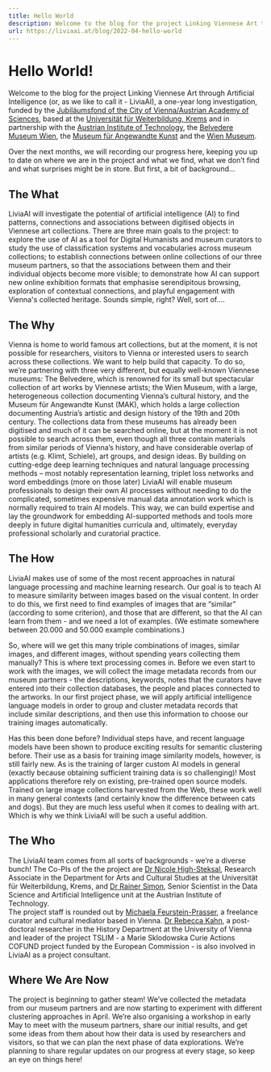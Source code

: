 ```yaml
---
title: Hello World
description: Welcome to the blog for the project Linking Viennese Art through Artificial Intelligence (or, as we like to call it - LiviaAI), a one-year long investigation, funded by the Jubiläumsfond of the City of Vienna/Austrian Academy of Sciences, based at the Universität für Weiterbildung, Krems and in partnership with the Austrian Institute of Technology, the Belvedere Museum Wien, the Museum für Angewandte Kunst and the Wien Museum.
url: https://liviaai.at/blog/2022-04-hello-world
---
```


# Hello World! 

Welcome to the blog for the project Linking Viennese Art through Artificial Intelligence (or, as we like to call it - LiviaAI), a one-year long investigation, funded by the [Jubiläumsfond of the City of Vienna/Austrian Academy of Sciences](https://www.oeaw.ac.at/foerderungen/jubilaeumsfonds), based at the [Universität für Weiterbildung, Krems](https://www.donau-uni.ac.at/de.html) and in partnership with the [Austrian Institute of Technology](https://www.ait.ac.at), the [Belvedere Museum Wien](https://www.belvedere.at), the [Museum für Angewandte Kunst](https://www.mak.at) and the [Wien Museum](https://www.wienmuseum.at). 

Over the next months, we will recording our progress here, keeping you up to date on where we are in the project and what we find, what we don’t find and what surprises might be in store. But first, a bit of background…

## The What
LiviaAI will investigate the potential of artificial intelligence (AI) to find patterns, connections and associations between digitised objects in Viennese art collections. There are three main goals to the project:
to explore the use of AI as a tool for Digital Humanists and museum curators to study the use of classification systems and vocabularies across museum collections; 
to establish connections between online collections of our three museum partners, so that the associations between them and their individual objects become more visible; to demonstrate how AI can support new online exhibition formats that emphasise serendipitous browsing, exploration of contextual connections, and playful engagement with Vienna's collected heritage.
Sounds simple, right? Well, sort of….

## The Why
Vienna is home to world famous art collections, but at the moment, it is not possible for researchers, visitors to Vienna or interested users to search across these collections. We want to help build that capacity. To do so, we’re partnering with three very different, but equally well-known Viennese museums:
The Belvedere, which is renowned for its small but spectacular collection of art works by Viennese artists; the Wien Museum, with a large, heterogeneous collection documenting Vienna’s cultural history, and the Museum für Angewandte Kunst (MAK), which holds a large collection documenting Austria’s artistic and design history of the 19th and 20th century. The collections data from these museums has already been digitised and much of it can be searched online, but at the moment it is not possible to search across them, even though all three contain materials from similar periods of Vienna’s history, and have considerable overlap of artists (e.g. Klimt, Schiele), art groups, and design ideas. By building on cutting-edge deep learning techniques and natural language processing methods – most notably representation learning, triplet loss networks and word embeddings (more on those later) LiviaAI will enable museum professionals to design their own AI processes without needing to do the complicated, sometimes expensive manual data annotation work which is normally required to train AI models. This way, we can build expertise and lay the groundwork for embedding AI-supported methods and tools more deeply in future digital humanities curricula and, ultimately, everyday professional scholarly and curatorial practice. 

## The How
LiviaAI makes use of some of the most recent approaches in natural language processing and machine learning research. Our goal is to teach AI to measure similarity between images based on the visual content. In order to do this, we first need to find examples of images that are “similar” (according to some criterion), and those that are different, so that the AI can learn from them - and we need a lot of examples. (We estimate somewhere between 20.000 and 50.000 example combinations.)

So, where will we get this many triple combinations of images, similar images, and different images, without spending years collecting them manually? This is where text processing comes in. Before we even start to work with the images, we will collect the image metadata records from our museum partners - the descriptions, keywords, notes that the curators have entered into their collection databases, the people and places connected to the artworks. In our first project phase, we will apply artificial intelligence language models in order to group and cluster metadata records that include similar descriptions, and then use this information to choose our training images automatically.

Has this been done before? Individual steps have, and recent language models have been shown to produce exciting results for semantic clustering before. Their use as a basis for training image similarity models, however, is still fairly new. As is the training of larger custom AI models in general (exactly because obtaining sufficient training data is so challenging)! Most applications therefore rely on existing, pre-trained open source models. Trained on large image collections harvested from the Web, these work well in many general contexts (and certainly know the difference between cats and dogs). But they are much less useful when it comes to dealing with art. Which is why we think LiviaAI will be such a useful addition. 

## The Who
The LiviaAI team comes from all sorts of backgrounds - we’re a diverse bunch! 
The Co-PIs of the the project are [Dr Nicole High-Steksal](https://www.donau-uni.ac.at/de/universitaet/organisation/mitarbeiterinnen/person/4295316299), Research Associate in the Department for Arts and Cultural Studies at the Universität für Weiterbildung, Krems, and [Dr Rainer Simon](https://www.ait.ac.at/en/about-the-ait/researcher-profiles?tx_aitprofile_pi1%5Bname%5D=Simon%20Rainer&cHash=d5174edd281901dc2a7868de3656a4f0), Senior Scientist in the Data Science and Artificial Intelligence unit at the Austrian Institute of Technology.  
The project staff is rounded out by [Michaela Feurstein-Prasser](https://at.linkedin.com/in/michaela-feurstein-prasser-51a55367?challengeId=AQF6Z4XU1IYQPQAAAYBA6IJQuEshOJuiUTDHWOIpql-E5bpOhZ7tCMoPH3UgZsFpj0nuqTriv_Lwb56DmY_Jn4dGu9ms19HJPQ&submissionId=6829cdbe-6b3e-e716-fa7d-4e1a0f07935a), a freelance curator and cultural mediator based in Vienna. 
[Dr Rebecca Kahn](https://rewire.univie.ac.at/fellows/kahn-rebecca-josina), a post-doctoral researcher in the History Department at the University of Vienna and leader of the project TSLIM - a Marie Sklodowska Curie Actions COFUND project funded by the European Commission - is also involved in LiviaAI as a project consultant. 


## Where We Are Now
The project is beginning to gather steam! We’ve collected the  metadata from our museum partners and are now starting to experiment with different  clustering approaches in April. We’re also organising a workshop in early May to meet with the museum partners, share our initial results, and get some ideas from them about how their data is used by researchers and visitors, so that we can plan the next phase of data explorations. We’re planning to share regular updates on our progress at every stage, so keep an eye on things here!